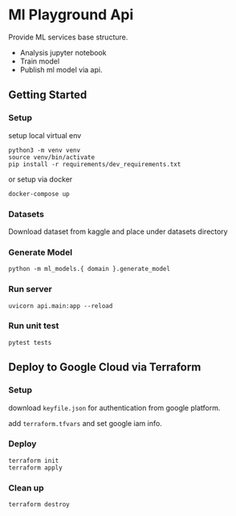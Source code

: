 # Ml Playground Api

Provide ML services base structure.

- Analysis jupyter notebook
- Train model
- Publish ml model via api.

## Getting Started

### Setup

setup local virtual env

```shell
python3 -m venv venv
source venv/bin/activate
pip install -r requirements/dev_requirements.txt
```

or setup via docker

```shell
docker-compose up
```

### Datasets

Download dataset from kaggle and place under datasets directory

### Generate Model

```shell
python -m ml_models.{ domain }.generate_model
```

### Run server

```shell
uvicorn api.main:app --reload
```

### Run unit test

```shell
pytest tests
```

## Deploy to Google Cloud via Terraform

### Setup

download `keyfile.json` for authentication from google platform.

add `terraform.tfvars` and set google iam info.

### Deploy

```shell
terraform init
terraform apply
```

### Clean up

```shell
terraform destroy
```
